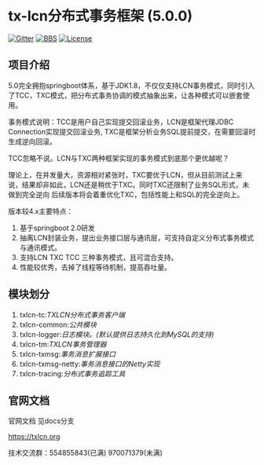 # tx-lcn分布式事务框架 (5.0.0)

[![Gitter](https://badges.gitter.im/codingapi/tx-lcn.svg)](https://gitter.im/codingapi/tx-lcn?utm_source=badge&utm_medium=badge&utm_campaign=pr-badge)
[![BBS](https://bbs.txlcn.org/style/Archlinux/txlcn-bbs.svg)](https://bbs.txlcn.org)
[![License](https://img.shields.io/badge/License-Apache%202.0-blue.svg?label=license)](https://github.com/codingapi/tx-lcn/blob/master/LICENSE)


## 项目介绍

5.0完全拥抱springboot体系，基于JDK1.8，不仅仅支持LCN事务模式，同时引入了TCC，TXC模式，把分布式事务协调的模式抽象出来，让各种模式可以嵌套使用。

事务模式说明：TCC是用户自己实现提交回滚业务，LCN是框架代理JDBC Connection实现提交回滚业务, TXC是框架分析业务SQL提前提交，在需要回滚时生成逆向回滚。

TCC忽略不说。LCN与TXC两种框架实现的事务模式到底那个更优越呢？

理论上，在并发量大，资源相对紧张时，TXC要优于LCN，但从目前测试上来说，结果却非如此，LCN还是稍优于TXC。同时TXC还限制了业务SQL形式，未做到完全逆向
后续版本将会着重优化TXC，包括性能上和SQL的完全逆向上。


版本较4.x主要特点：
1. 基于springboot 2.0研发
2. 抽离LCN封装业务，提出业务接口层与通讯层，可支持自定义分布式事务模式与通讯模式。
3. 支持LCN TXC TCC 三种事务模式，且可混合支持。
4. 性能较优秀，去掉了线程等待机制，提高吞吐量。



## 模块划分

1. txlcn-tc:*TXLCN分布式事务客户端*
2. txlcn-common:*公共模块*   
3. txlcn-logger:*日志模块。(默认提供日志持久化到MySQL的支持)* 
4. txlcn-tm:*TXLCN事务管理器*   
5. txlcn-txmsg:*事务消息扩展接口*   
6. txlcn-txmsg-netty:*事务消息接口的Netty实现*  
7. txlcn-tracing:*分布式事务追踪工具*

## 官网文档

官网文档 见docs分支

https://txlcn.org


技术交流群：554855843(已满) 970071379(未满)

